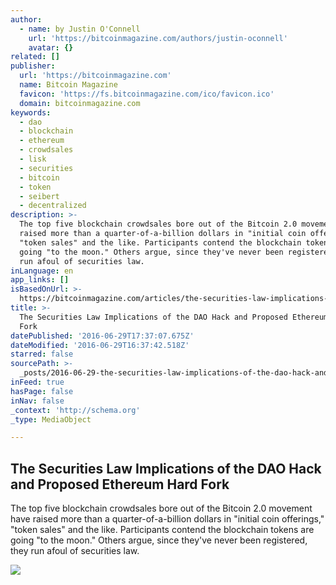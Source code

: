 ```yaml
---
author:
  - name: by Justin O'Connell
    url: 'https://bitcoinmagazine.com/authors/justin-oconnell'
    avatar: {}
related: []
publisher:
  url: 'https://bitcoinmagazine.com'
  name: Bitcoin Magazine
  favicon: 'https://fs.bitcoinmagazine.com/ico/favicon.ico'
  domain: bitcoinmagazine.com
keywords:
  - dao
  - blockchain
  - ethereum
  - crowdsales
  - lisk
  - securities
  - bitcoin
  - token
  - seibert
  - decentralized
description: >-
  The top five blockchain crowdsales bore out of the Bitcoin 2.0 movement have
  raised more than a quarter-of-a-billion dollars in "initial coin offerings,"
  "token sales" and the like. Participants contend the blockchain tokens are
  going "to the moon." Others argue, since they've never been registered, they
  run afoul of securities law.
inLanguage: en
app_links: []
isBasedOnUrl: >-
  https://bitcoinmagazine.com/articles/the-securities-law-implications-of-the-dao-hack-and-proposed-ethereum-hard-fork-1467215402
title: >-
  The Securities Law Implications of the DAO Hack and Proposed Ethereum Hard
  Fork
datePublished: '2016-06-29T17:37:07.675Z'
dateModified: '2016-06-29T16:37:42.518Z'
starred: false
sourcePath: >-
  _posts/2016-06-29-the-securities-law-implications-of-the-dao-hack-and-proposed.md
inFeed: true
hasPage: false
inNav: false
_context: 'http://schema.org'
_type: MediaObject

---
```

<article style=""><h1>The Securities Law Implications of the DAO Hack and Proposed Ethereum Hard Fork</h1><p>The top five blockchain crowdsales bore out of the Bitcoin 2.0 movement have raised more than a quarter-of-a-billion dollars in "initial coin offerings," "token sales" and the like. Participants contend the blockchain tokens are going "to the moon." Others argue, since they've never been registered, they run afoul of securities law.</p><img src="https://fs.bitcoinmagazine.com/img/articles/the-securities-law-implications-of-the-dao-hack-and-proposed-ethereum-hard-fork.jpg" /></article>